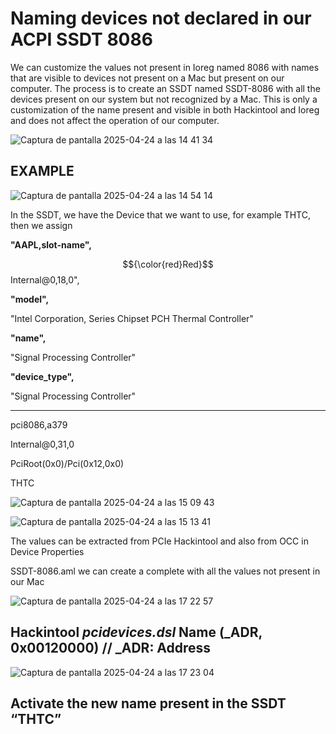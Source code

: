 # Naming devices not declared in our ACPI SSDT 8086

We can customize the values ​​not present in Ioreg named 8086 with names that are visible to devices not present on a Mac but present on our computer. The process is to create an SSDT named SSDT-8086 with all the devices present on our system but not recognized by a Mac. This is only a customization of the name present and visible in both Hackintool and Ioreg and does not affect the operation of our computer.

![Captura de pantalla 2025-04-24 a las 14 41 34](https://github.com/user-attachments/assets/6a5cf0a1-9698-4de1-a928-5d2a01e6cc09)


## EXAMPLE

![Captura de pantalla 2025-04-24 a las 14 54 14](https://github.com/user-attachments/assets/c4da1206-7479-45d8-a35a-0a61e9165bc3)


In the SSDT, we have the Device that we want to use, for example THTC, then we assign

**"AAPL,slot-name",**

$${\color{red}Red}$$	Internal@0,18,0",

**"model",**

"Intel Corporation, Series Chipset PCH Thermal Controller"

**"name",**

"Signal Processing Controller"

**"device_type",**

"Signal Processing Controller"

-------------------------------------------------------------------

pci8086,a379

Internal@0,31,0

PciRoot(0x0)/Pci(0x12,0x0)

THTC

![Captura de pantalla 2025-04-24 a las 15 09 43](https://github.com/user-attachments/assets/c8f5c3d0-bffc-47c1-b4a8-c971fe6e1890)

![Captura de pantalla 2025-04-24 a las 15 13 41](https://github.com/user-attachments/assets/284aea0d-e1f4-4089-9ad8-1263ae92a07f)




The values ​​can be extracted from PCIe Hackintool and also from OCC in Device Properties

SSDT-8086.aml we can create a complete with all the values ​​not present in our Mac

![Captura de pantalla 2025-04-24 a las 17 22 57](https://github.com/user-attachments/assets/ecd798c1-fdb0-4f6c-bf11-daa5233442df)


## Hackintool *pcidevices.dsl* Name (_ADR, 0x00120000)  // _ADR: Address

![Captura de pantalla 2025-04-24 a las 17 23 04](https://github.com/user-attachments/assets/d520b978-2a8f-4d1c-be57-e2e957b577ba)


 
## Activate the new name present in the SSDT “THTC”




